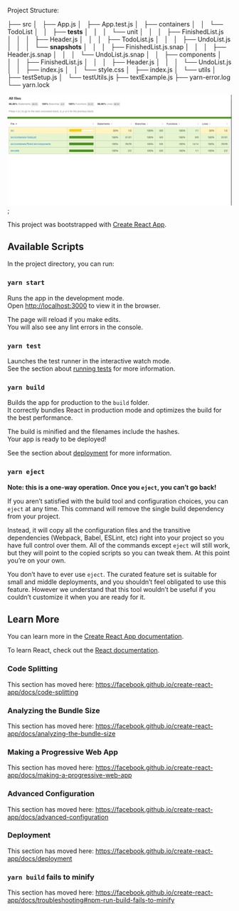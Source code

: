 Project Structure:

├── src
│   ├── App.js
│   ├── App.test.js
│   ├── containers
│   │   └── TodoList
│   │       ├── __tests__
│   │       │   └── unit
│   │       │       ├── FinishedList.js
│   │       │       ├── Header.js
│   │       │       ├── TodoList.js
│   │       │       ├── UndoList.js
│   │       │       └── __snapshots__
│   │       │           ├── FinishedList.js.snap
│   │       │           ├── Header.js.snap
│   │       │           └── UndoList.js.snap
│   │       ├── components
│   │       │   ├── FinishedList.js
│   │       │   ├── Header.js
│   │       │   └── UndoList.js
│   │       ├── index.js
│   │       └── style.css
│   ├── index.js
│   └── utils
│       ├── testSetup.js
│       └── testUtils.js
├── textExample.js
├── yarn-error.log
└── yarn.lock



![Code Coverage](https://github.com/Alanshi2019/React-Unit-testing-Jest-and-TDD-/blob/lesson7/img/Pasted%20Graphic%202.png);


This project was bootstrapped with [Create React App](https://github.com/facebook/create-react-app).

## Available Scripts

In the project directory, you can run:

### `yarn start`

Runs the app in the development mode.<br />
Open [http://localhost:3000](http://localhost:3000) to view it in the browser.

The page will reload if you make edits.<br />
You will also see any lint errors in the console.

### `yarn test`

Launches the test runner in the interactive watch mode.<br />
See the section about [running tests](https://facebook.github.io/create-react-app/docs/running-tests) for more information.

### `yarn build`

Builds the app for production to the `build` folder.<br />
It correctly bundles React in production mode and optimizes the build for the best performance.

The build is minified and the filenames include the hashes.<br />
Your app is ready to be deployed!

See the section about [deployment](https://facebook.github.io/create-react-app/docs/deployment) for more information.

### `yarn eject`

**Note: this is a one-way operation. Once you `eject`, you can’t go back!**

If you aren’t satisfied with the build tool and configuration choices, you can `eject` at any time. This command will remove the single build dependency from your project.

Instead, it will copy all the configuration files and the transitive dependencies (Webpack, Babel, ESLint, etc) right into your project so you have full control over them. All of the commands except `eject` will still work, but they will point to the copied scripts so you can tweak them. At this point you’re on your own.

You don’t have to ever use `eject`. The curated feature set is suitable for small and middle deployments, and you shouldn’t feel obligated to use this feature. However we understand that this tool wouldn’t be useful if you couldn’t customize it when you are ready for it.

## Learn More

You can learn more in the [Create React App documentation](https://facebook.github.io/create-react-app/docs/getting-started).

To learn React, check out the [React documentation](https://reactjs.org/).

### Code Splitting

This section has moved here: https://facebook.github.io/create-react-app/docs/code-splitting

### Analyzing the Bundle Size

This section has moved here: https://facebook.github.io/create-react-app/docs/analyzing-the-bundle-size

### Making a Progressive Web App

This section has moved here: https://facebook.github.io/create-react-app/docs/making-a-progressive-web-app

### Advanced Configuration

This section has moved here: https://facebook.github.io/create-react-app/docs/advanced-configuration

### Deployment

This section has moved here: https://facebook.github.io/create-react-app/docs/deployment

### `yarn build` fails to minify

This section has moved here: https://facebook.github.io/create-react-app/docs/troubleshooting#npm-run-build-fails-to-minify
